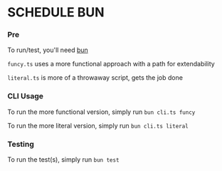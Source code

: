 # SCHEDULE BUN

### Pre

To run/test, you'll need [bun](https://bun.sh/)

`funcy.ts` uses a more functional approach with a path for extendability

`literal.ts` is more of a throwaway script, gets the job done

### CLI Usage

To run the more functional version, simply run `bun cli.ts funcy`

To run the more literal version, simply run `bun cli.ts literal`

### Testing

To run the test(s), simply run `bun test`

